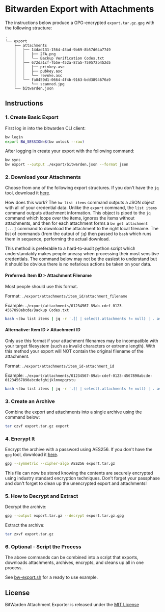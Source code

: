 # Bitwarden Export with Attachments

The instructions below produce a GPG-encrypted `export.tar.gz.gpg` with the following structure:

```text
.
└── export
    ├── attachments
    │   ├── 14dad131-1564-43ad-9b69-8b57d64a7749
    │   │   ├── 2FA.png
    │   │   └── Backup Verification Codes.txt
    │   ├── 672da1cf-fb5e-452a-87a5-759572b452d5
    │   │   ├── privkey.asc
    │   │   ├── pubkey.asc
    │   │   └── revoke.asc
    │   └── fa0459d1-0664-4f4b-9163-bdd3894670a9
    │       └── scanned.jpg
    └── bitwarden.json
```

## Instructions

### 1. Create Basic Export

First log in into the bitwarden CLI client:
```bash
bw login
export BW_SESSION=$(bw unlock --raw)
```

After logging in create your export with the following command:

```bash
bw sync
bw export --output ./export/bitwarden.json --format json
```

### 2. Download your Attachments

Choose from one of the following export structures. If you don't have the `jq` tool, download it [here](https://stedolan.github.io/jq/).

How does this work? The `bw list items` command outputs a JSON object with all of your credential data. Unlike the `export` command, the `list items` command outputs attachment information. This object is piped to the `jq` command which loops over the items, ignores the items without attachments, and then for each attachment forms a `bw get attachment [...]` command to download the attachment to the right local filename. The list of commands (from the output of `jq`) then passed to `bash` which runs them in sequence, performing the actual download.

This method is preferable to a hard-to-audit python script which understandably makes people uneasy when processing their most sensitive credentials. The command below may not be the easiest to understand but it should be obvious there is no nefarious actions be taken on your data.

#### Preferred: Item ID > Attachment Filename

Most people should use this format.

Format: `./export/attachments/item_id/attachment_filename`

Example: `./export/attachments/01234567-89ab-cdef-0123-4567890abcde/Backup Codes.txt`

```bash
bash <(bw list items | jq -r '.[] | select(.attachments != null) | . as $parent | .attachments[] | "bw get attachment \(.id) --itemid \($parent.id) --output \"./export/attachments/\($parent.id)/\(.fileName)\""')
```

#### Alternative: Item ID > Attachment ID

Only use this format if your attachment filenames may be incompatible with your target filesystem (such as invalid characters or extreme length). With this method your export will NOT contain the original filename of the attachment.

Format: `./export/attachments/item_id-attachment_id`

Example: `./export/attachments/01234567-89ab-cdef-0123-4567890abcde-01234567890abcdefghijklmnopqrstu`

```bash
bash <(bw list items | jq -r '.[] | select(.attachments != null) | . as $parent | .attachments[] | "bw get attachment \(.id) --itemid \($parent.id) --output ./export/attachments/\($parent.id)-\(.id)"')
```

### 3. Create an Archive

Combine the export and attachments into a single archive using the command below:

```bash
tar czvf export.tar.gz export
```

### 4. Encrypt It

Encrypt the archive with a password using AES256. If you don't have the `gpg` tool, download it [here](https://gnupg.org/).

```bash
gpg --symmetric --cipher-algo AES256 export.tar.gz
```

This file can now be stored knowing the contents are securely encrypted using industry standard encryption techniques. Don't forget your passphase and don't forget to clean up the unencrypted export and attachments!

### 5. How to Decrypt and Extract

Decrypt the archive:

```bash
gpg --output export.tar.gz --decrypt export.tar.gz.gpg
```

Extract the archive:

```bash
tar zxvf export.tar.gz
```

### 6. Optional - Script the Process

The above commands can be combined into a script that exports, downloads attachments, archives, encrypts, and cleans up all in one process.

See [bw-export.sh](./bw-export.sh) for a ready to use example.

## License

BitWarden Attachment Exporter is released under the [MIT License](https://opensource.org/licenses/MIT)
